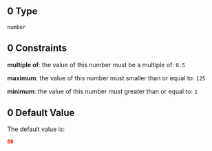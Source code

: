 ## 0 Type

`number`

## 0 Constraints

**multiple of**: the value of this number must be a multiple of: `0.5`

**maximum**: the value of this number must smaller than or equal to: `125`

**minimum**: the value of this number must greater than or equal to: `1`

## 0 Default Value

The default value is:

```json
80
```
